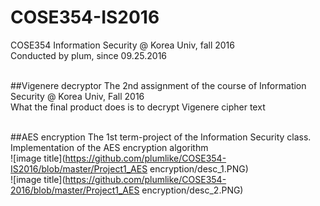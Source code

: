 # COSE354-IS2016
COSE354 Information Security @ Korea Univ, fall 2016 <br>
Conducted by plum, since 09.25.2016 <br><br>

##Vigenere decryptor
The 2nd assignment of the course of Information Security @ Korea Univ, Fall 2016 <br>
What the final product does is to decrypt Vigenere cipher text<br><br>

##AES encryption
The 1st term-project of the Information Security class.<br>
Implementation of the AES encryption algorithm<br>
![image title](https://github.com/plumlike/COSE354-IS2016/blob/master/Project1_AES encryption/desc_1.PNG)<br>
![image title](https://github.com/plumlike/COSE354-2016/blob/master/Project1_AES encryption/desc_2.PNG)

